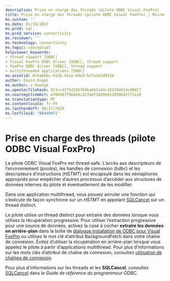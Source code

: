 ```yaml
---
description: Prise en charge des threads (pilote ODBC Visual FoxPro)
title: Prise en charge des threads (pilote ODBC Visual FoxPro) | Microsoft Docs
ms.custom: ''
ms.date: 01/19/2017
ms.prod: sql
ms.prod_service: connectivity
ms.reviewer: ''
ms.technology: connectivity
ms.topic: conceptual
helpviewer_keywords:
- thread support [ODBC]
- Visual FoxPro ODBC driver [ODBC], thread support
- FoxPro ODBC driver [ODBC], thread support
- multithreaded applications [ODBC]
ms.assetid: 0c6abbbc-012b-41aa-bded-5e7e362d015b
author: David-Engel
ms.author: v-daenge
ms.openlocfilehash: 013ccd1f5d202794ba6b7a44c10339dd14c08d17
ms.sourcegitcommit: e700497f962e4c2274df16d9e651059b42ff1a10
ms.translationtype: MT
ms.contentlocale: fr-FR
ms.lasthandoff: 08/17/2020
ms.locfileid: "88449071"
---
```

# <a name="thread-support-visual-foxpro-odbc-driver"></a>Prise en charge des threads (pilote ODBC Visual FoxPro)
Le pilote ODBC Visual FoxPro est thread-safe. L’accès aux descripteurs de l’environnement (*poules*), les handles de connexion (*hdbc*) et les descripteurs d’instructions (*HSTMT*) est encapsulé dans les sémaphores appropriés pour empêcher d’autres processus d’accéder aux structures de données internes du pilote et éventuellement de les modifier.  
  
 Dans une application multithread, vous pouvez annuler une fonction qui s’exécute de façon synchrone sur un *HSTMT* en appelant [SQLCancel](../../odbc/microsoft/sqlcancel-visual-foxpro-odbc-driver.md) sur un thread distinct.  
  
 Le pilote utilise un thread distinct pour extraire des données lorsque vous utilisez la récupération progressive. Pour utiliser l’extraction progressive pour une source de données, activez la case à cocher **extraire les données en arrière-plan** dans la boîte de [dialogue installation de ODBC pour Visual FoxPro](../../odbc/microsoft/odbc-visual-foxpro-setup-dialog-box.md) ou utilisez le mot clé d’attribut BackgroundFetch dans votre chaîne de connexion. Évitez d’utiliser la récupération en arrière-plan lorsque vous appelez le pilote à partir d’applications multithread. Pour plus d’informations sur les mots clés d’attribut de chaîne de connexion, consultez [utilisation de chaînes de connexion](../../odbc/microsoft/using-connection-strings.md).  
  
 Pour plus d’informations sur les threads et les **SQLCancel**, consultez [SQLCancel](../../odbc/reference/syntax/sqlcancel-function.md) dans le *Guide de référence du programmeur ODBC*.
